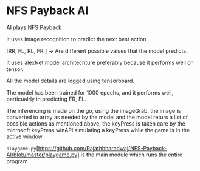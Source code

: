 # NFS Payback AI
 AI plays NFS Payback

It uses image recognition to predict the next best action

[RR, FL, RL, FR,] ->  Are different possible values that the model predicts.

It uses alexNet model architechture preferably because it performs well on tensor.

All the model details are logged using tensorboard.

The model has been trained for 1000 epochs, and it performs well, particualrly in predicting FR, FL.

The inferencing is made on the go, using the imageGrab, the image is converted to array as needed by the model and the model returs a list of possible actions as mentioned above, the keyPress is taken care by  the microsoft keyPress winAPI simulating a keyPress while the game is in the active window. 


`playgame.py`[https://github.com/Rajathbharadwaj/NFS-Payback-AI/blob/master/playgame.py] is the main module which runs the entire program
